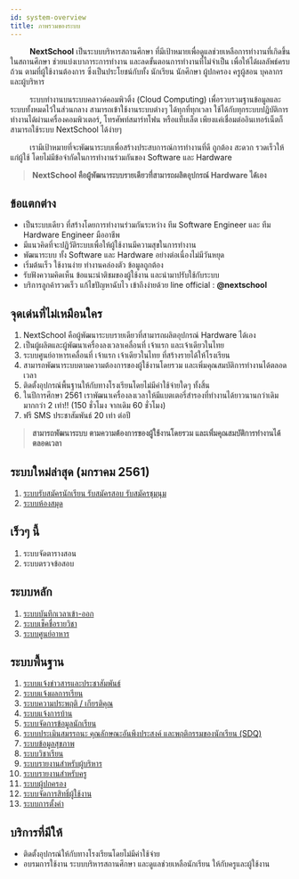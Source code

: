 ```yaml
---
id: system-overview
title: ภาพรวมของระบบ
---
```


<p style="text-indent: 2.5em;"><b>NextSchool</b> เป็นระบบบริหารสถานศึกษา ที่มีเป้าหมายเพื่อดูแลช่วยเหลือการทำงานที่เกิดขึ้นในสถานศึกษา ช่วยแบ่งเบาภาระการทำงาน และลดขั้นตอนการทำงานที่ไม่จำเป็น เพื่อให้ได้ผลลัพธ์ครบถ้วน ตามที่ผู้ใช้งานต้องการ ซึ่งเป็นประโยชน์กับทั้ง นักเรียน นักศึกษา ผู้ปกครอง ครูผู้สอน บุคลากร และผู้บริหาร</p>

<p style="text-indent: 2.5em;">ระบบทำงานบนระบบคลาวด์คอมพิวติ้ง (Cloud Computing) เพื่อรวบรวมฐานข้อมูลและระบบทั้งหมดไว้ในส่วนกลาง สามารถเข้าใช้งานระบบต่างๆ ได้ทุกที่ทุกเวลา ใช้ได้กับทุกระบบปฏิบัติการ ทำงานได้ผ่านเครื่องคอมพิวเตอร์, โทรศัพท์สมาร์ทโฟน หรือแท็บเล็ต เพียงแค่เชื่อมต่ออินเทอร์เน็ตก็สามารถใช้ระบบ NextSchool ได้ง่ายๆ</p>

<p style="text-indent: 2.5em;">เรามีเป้าหมายที่จะพัฒนาระบบเพื่อสร้างประสบการณ์การทำงานที่ดี ถูกต้อง สะดวก รวดเร็วให้แก่ผู้ใช้ โดยไม่มีข้อจำกัดในการทำงานร่วมกันของ Software และ Hardware</p>

> **NextSchool คือผู้พัฒนาระบบรายเดียวที่สามารถผลิตอุปกรณ์ Hardware ได้เอง**

## ข้อแตกต่าง

* เป็นระบบเดียว ที่สร้างโดยการทำงานร่วมกันระหว่าง ทีม Software Engineer และ ทีม Hardware Engineer มืออาชีพ
* มีแนวคิดที่จะปฏิวัติระบบเพื่อให้ผู้ใช้งานมีความสุขในการทำงาน
* พัฒนาระบบ ทั้ง Software และ Hardware อย่างต่อเนื่องไม่มีวันหยุด
* เริ่มต้นเร็ว ใช้งานง่าย ทำงานคล่องตัว ข้อมูลถูกต้อง
* รับฟังความคิดเห็น ข้อแนะนำติชมของผู้ใช้งาน และนำมาปรับใช้กับระบบ
* บริการลูกค้ารวดเร็ว แก้ไขปัญหาฉับไว เข้าถึงง่ายด้วย line official : **@nextschool**

## จุดเด่นที่ไม่เหมือนใคร

1. NextSchool คือผู้พัฒนาระบบรายเดียวที่สามารถผลิตอุปกรณ์ Hardware ได้เอง
2. เป็นผู้ผลิตและผู้พัฒนาเครื่องลงเวลาเคลื่อนที่ เจ้าแรก และเจ้าเดียวในไทย
3. ระบบศูนย์อาหารเคลื่อนที่ เจ้าแรก เจ้าเดียวในไทย ที่สร้างรายได้ให้โรงเรียน
4. สามารถพัฒนาระบบตามความต้องการของผู้ใช้งานโดยรวม และเพิ่มคุณสมบัติการทำงานได้ตลอดเวลา
5. ติดตั้งอุปกรณ์พื้นฐานให้กับทางโรงเรียนโดยไม่มีค่าใช้จ่ายใดๆ ทั้งสิ้น
6. ในปีการศึกษา 2561 เราพัฒนาเครื่องลงเวลาให้มีแบตเตอรี่สำรองที่ทำงานได้ยาวนานกว่าเดิม มากกว่า 2 เท่า!! (150 ชั่วโมง จากเดิม 60 ชั่วโมง)
7. ฟรี SMS ประชาสัมพันธ์ 20 เท่า ต่อปี

> **สามารถพัฒนาระบบ ตามความต้องการของผู้ใช้งานโดยรวม และเพิ่มคุณสมบัติการทำงานได้ ตลอดเวลา**

## ระบบใหม่ล่าสุด (มกราคม 2561)

1. [ระบบรับสมัครนักเรียน รับสมัครสอบ รับสมัครชุมนุม](/docs/admission.html)
2. [ระบบห้องสมุด](/docs/library.html)

## เร็วๆ นี้

1. ระบบจัดตารางสอน
2. ระบบตรวจข้อสอบ

## ระบบหลัก

1. [ระบบบันทึกเวลาเข้า-ออก](/docs/clockin.html)
2. [ระบบเช็คชื่อรายวิชา](/docs/scaninclass.html)
3. [ระบบศูนย์อาหาร](/docs/foodcourt.html)

## ระบบพื้นฐาน

1. [ระบบแจ้งข่าวสารและประชาสัมพันธ์](/docs/announce.html)
2. [ระบบแจ้งผลการเรียน](/docs/gpa.html)
3. [ระบบความประพฤติ / เกียรติคุณ](/docs/behavior.html)
4. [ระบบแจ้งการบ้าน](/docs/homework.html)
5. [ระบบจัดการข้อมูลนักเรียน](/docs/students.html)
6. [ระบบประเมินสมรรถนะ คุณลักษณะอันพึงประสงค์ และพฤติกรรมของนักเรียน (SDQ)](/docs/sdq.html)
7. [ระบบข้อมูลสุขภาพ](/docs/health.html)
8. [ระบบวิชาเรียน](/docs/course.html)
9. [ระบบรายงานสำหรับผู้บริหาร](/docs/bi.html)
10. [ระบบรายงานสำหรับครู](/docs/report.html)
11. [ระบบผู้ปกครอง](/docs/parent.html)
12. [ระบบจัดการสิทธิ์ผู้ใช้งาน](/docs/permission.html)
13. [ระบบการตั้งค่า](/docs/settings.html)

## บริการที่มีให้

* ติดตั้งอุปกรณ์ให้กับทางโรงเรียนโดยไม่มีค่าใช้จ่าย
* อบรมการใช้งาน ระบบบริหารสถานศึกษา และดูแลช่วยเหลือนักเรียน ให้กับครูและผู้ใช้งาน
